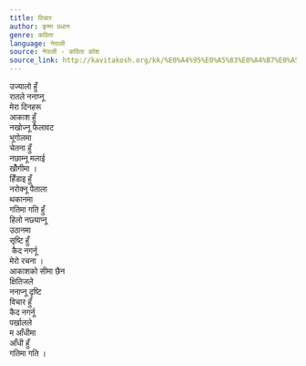 ```yaml
---
title: विचार
author: कृष्ण प्रधान
genre: कविता
language: नेपाली
source: नेपाली - कविता कोश
source_link: http://kavitakosh.org/kk/%E0%A4%95%E0%A5%83%E0%A4%B7%E0%A5%8D%E0%A4%A3_%E0%A4%AA%E0%A5%8D%E0%A4%B0%E0%A4%A7%E0%A4%BE%E0%A4%A8
---
```


उज्यालो हुँ  
रातले ननाप्नू  
मेरा दिनहरू  
आकाश हुँ  
नखोज्नू फैलावट  
भूगोलमा  
चेतना हुँ  
नछाम्नू मलाई  
खोँगीमा ।  
हिँडाइ हुँ  
नरोक्नू पैताला  
थकानमा  
गतिमा गति हुँ  
हिलो नछ्याप्नू  
उठानमा  
सृष्टि हुँ  
 कैद नगर्नू  
मेरो रचना ।  
आकाशको सीमा छैन  
क्षितिजले  
ननाप्नू दृष्टि  
विचार हुँ  
कैद नगर्नू  
पर्खालले  
म आँधीमा  
आँधी हुँ  
गतिमा गति ।
